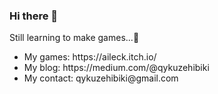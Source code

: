 ### Hi there 👋
Still learning to make games...:space_invader:<br> 
<ul>
  <li>My games: https://aileck.itch.io/</li>
  <li>My blog: https://medium.com/@qykuzehibiki</li>
  <li>My contact: qykuzehibiki@gmail.com</li>
</ul>
